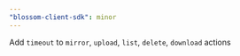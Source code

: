 ```yaml
---
"blossom-client-sdk": minor
---
```


Add `timeout` to `mirror`, `upload`, `list`, `delete`, `download` actions
